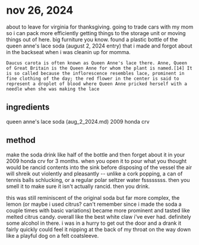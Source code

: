 # nov 26, 2024

about to leave for virginia for thanksgiving. going to trade cars with my mom so i can pack more efficiently getting things to the storage unit or moving things out of here. big furniture you know.
found a plastic bottle of the queen anne's lace soda (august 2, 2024 entry) that i made and forgot about in the backseat when i was cleanin up for momma. 

```
Daucus carota is often known as Queen Anne's lace there. Anne, Queen of Great Britain is the Queen Anne for whom the plant is named.[14] It is so called because the inflorescence resembles lace, prominent in fine clothing of the day; the red flower in the center is said to represent a droplet of blood where Queen Anne pricked herself with a needle when she was making the lace
```

## ingredients

queen anne's lace soda (aug_2_2024.md)
2009 honda crv

## method

make the soda
drink like half of the bottle and then forget about it in your 2009 honda crv for 3 months. 
when you open it to pour what you thought would be rancid contents into the sink before disposing of the vessel the air will shreik out violently and pleasantly -- unlike a cork popping, a can of tennis balls schlucking, or a regular polar seltzer water fssssssss.
then you smell it to make sure it isn't actually rancid. then you drink.

this was still reminiscent of the original soda but far more complex, the lemon (or maybe i used citrus? can't remember since i made the soda a couple times with basic variations) became more prominent and tasted like melted citrus candy. overall like the best white claw i've ever had. definitely some alcohol in there. i was in a hurry to get out the door and a drank it fairly quickly could feel it nipping at the back of my throat on the way down like a playful dog on a felt coatsleeve.